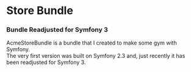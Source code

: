 <h1>Store Bundle</h1>
<h3>Bundle Readjusted for Symfony 3</h3>

AcmeStoreBundle is a bundle that I created to make some gym with Symfony.<br />
The very first version was built on Symfony 2.3 and, just recently it has been readjusted for Symfony 3.


